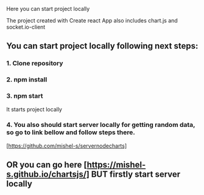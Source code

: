 Here you can start project locally

The project created with Create react App also includes chart.js and socket.io-client

## You can start project locally following next steps:

### 1. Clone repository

### 2. npm install

### 3. npm start

It starts project locally

### 4. You also should start server locally for getting random data, so go to link bellow and follow steps there.

[https://github.com/mishel-s/servernodecharts]

## OR you can go here [https://mishel-s.github.io/chartsjs/] BUT firstly start server locally
